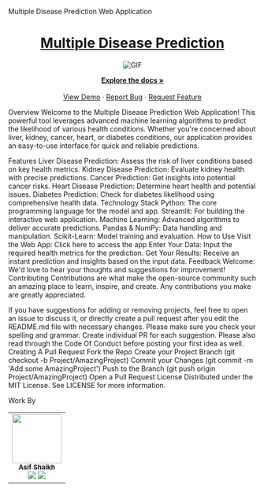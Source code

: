 Multiple Disease Prediction Web Application
<div align="center">
  <h1><a href="https://public-ml-web-app-qcywgdngqx5xyj4zsuaybc.streamlit.app/">Multiple Disease Prediction</a></h1>
  <img alt="GIF" src="path_to_your_image.png" />
</div>
<p align="center">
  <a href="https://github.com/yourusername/your-repo"><strong>Explore the docs »</strong></a>
  <br />
  <br />
  <a href="https://github.com/yourusername/your-repo">View Demo</a>
  ·
  <a href="https://github.com/yourusername/your-repo/issues">Report Bug</a>
  ·
  <a href="https://github.com/yourusername/your-repo/issues">Request Feature</a>
</p>





Overview
Welcome to the Multiple Disease Prediction Web Application! This powerful tool leverages advanced machine learning algorithms to predict the likelihood of various health conditions. Whether you're concerned about liver, kidney, cancer, heart, or diabetes conditions, our application provides an easy-to-use interface for quick and reliable predictions.

Features
Liver Disease Prediction: Assess the risk of liver conditions based on key health metrics.
Kidney Disease Prediction: Evaluate kidney health with precise predictions.
Cancer Prediction: Get insights into potential cancer risks.
Heart Disease Prediction: Determine heart health and potential issues.
Diabetes Prediction: Check for diabetes likelihood using comprehensive health data.
Technology Stack
Python: The core programming language for the model and app.
Streamlit: For building the interactive web application.
Machine Learning: Advanced algorithms to deliver accurate predictions.
Pandas & NumPy: Data handling and manipulation.
Scikit-Learn: Model training and evaluation.
How to Use
Visit the Web App: Click here to access the app
Enter Your Data: Input the required health metrics for the prediction.
Get Your Results: Receive an instant prediction and insights based on the input data.
Feedback Welcome: We'd love to hear your thoughts and suggestions for improvement!
Contributing
Contributions are what make the open-source community such an amazing place to learn, inspire, and create. Any contributions you make are greatly appreciated.

If you have suggestions for adding or removing projects, feel free to open an issue to discuss it, or directly create a pull request after you edit the README.md file with necessary changes.
Please make sure you check your spelling and grammar.
Create individual PR for each suggestion.
Please also read through the Code Of Conduct before posting your first idea as well.
Creating A Pull Request
Fork the Repo
Create your Project Branch (git checkout -b Project/AmazingProject)
Commit your Changes (git commit -m 'Add some AmazingProject')
Push to the Branch (git push origin Project/AmazingProject)
Open a Pull Request
License
Distributed under the MIT License. See LICENSE for more information.

Work By
<table>
  <tr>
    <td align="center"><a href="https://github.com/asifshaikh"><img src="https://avatars2.githubusercontent.com/u/55739302?s=400&u=1e7714cb1cbe3437a527a877486c94611f0e7ab0&v=4" width="100px;" alt=""/><br /><sub><b>Asif Shaikh</b></sub></a><br /><a href="https://github.com/asifshaikh" title="github"><img src="https://img.shields.io/github/followers/asifshaikh?style=social"></a> <a href="https://twitter.com/asifshaikh" title="twitter"><img src="https://img.shields.io/twitter/follow/asifshaikh?label=twitter&style=social"></a></td>
  </tr>
</table>
